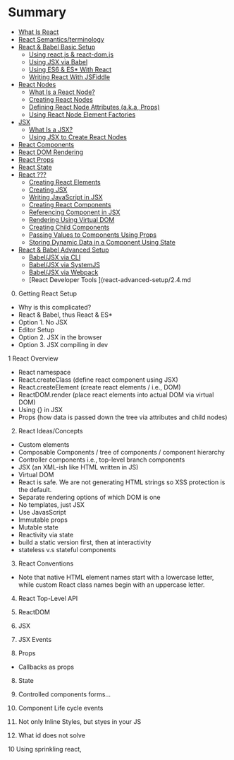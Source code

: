 # Summary

* [What Is React](what-is-react.md)
* [React Semantics/terminology](react-semantics.md)
* [React & Babel Basic Setup](react-basic-setup.md)
    * [Using react.js & react-dom.js](react-basic-setup/1.1.md)
    * [Using JSX via Babel](react-basic-setup/1.2.md)
    * [Using ES6 & ES* With React](react-basic-setup/1.3.md)
    * [Writing React With JSFiddle](react-basic-setup/1.4.md)
* [React Nodes](react-nodes.md)
    * [What Is a React Node?](react-nodes/2.1.md)
    * [Creating React Nodes](react-nodes/2.2.md)
    * [Defining React Node Attributes (a.k.a, Props)](react-nodes/2.3.md)
    * [Using React Node Element Factories](react-nodes/2.4.md)
* [JSX](react-jsx.md)
    * [What Is a JSX?](react-jsx/3.1.md)
    * [Using JSX to Create React Nodes](react-jsx/3.2.md)
* [React Components]()
* [React DOM Rendering]()
* [React Props]()
* [React State]()
* [React ???]()
    * [Creating React Elements]()
    * [Creating JSX]()
    * [Writing JavaScript in JSX]()
    * [Creating React Components]()
    * [Referencing Component in JSX]()
    * [Rendering Using Virtual DOM]()
    * [Creating Child Components]()
    * [Passing Values to Components Using Props]()
    * [Storing Dynamic Data in a Component Using State]()
* [React & Babel Advanced Setup](react-advanced-setup.md)
    * [Babel/JSX via CLI](react-advanced-setup/2.1.md)
    * [Babel/JSX via SystemJS](react-advanced-setup/2.2.md)
    * [Babel/JSX via Webpack](react-advanced-setup/2.3.md)
    * [React Developer Tools ](react-advanced-setup/2.4.md


0. Getting React Setup

* Why is this complicated?
* React & Babel, thus React & ES*
* Option 1. No JSX
* Editor Setup
* Option 2. JSX in the browser
* Option 3. JSX compiling in dev

1 React Overview

* React namespace
* React.createClass (define react component using JSX)
* React.createElement (create react elements / i.e., DOM)
* ReactDOM.render (place react elements into actual DOM via virtual DOM)
* Using {} in JSX
* Props (how data is passed down the tree via attributes and child nodes)

2. React Ideas/Concepts

* Custom elements
* Composable Components / tree of components / component hierarchy
* Controller components i.e., top-level branch components
* JSX (an XML-ish like HTML written in JS)
* Virtual DOM
* React is safe. We are not generating HTML strings so XSS protection is the default.
* Separate rendering options of which DOM is one
* No templates, just JSX
* Use JavasScript
* Immutable props
* Mutable state
* Reactivity via state
* build a static version first, then at interactivity
* stateless v.s stateful components

3. React Conventions

* Note that native HTML element names start with a lowercase letter, while custom React class names begin with an uppercase letter.

4. React Top-Level API

5. ReactDOM

6. JSX

6. JSX Events

7. Props

* Callbacks as props

8. State

9. Controlled components forms…

9. Component Life cycle events

9. Not only Inline Styles, but styes in your JS

9. What id does not solve

10 Using sprinkling react,

    




